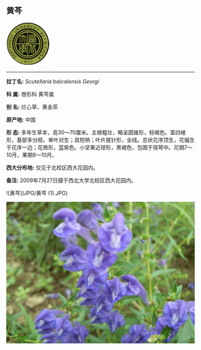 ## 黄芩

![西北大学校园网络植物志](JPG/nwu.gif)

---

**拉丁名:**  _Scutellaria baicalensis Georgi_

**科 属:** 唇形科 黄芩属

**别 名:** 烂心草、黄金茶

**原产地:** 中国

**形  态:** 多年生草本，高30～70厘米。主根粗壮，略呈圆锥形，棕褐色。茎四棱形，基部多分枝。单叶对生；具短柄；叶片披针形，全线。总状花序顶生，花偏生于花序一边；花唇形，蓝紫色。小坚果近球形，黑褐色，包围于宿萼中。花期7～10月，果期8～10月。

**西大分布地:** 仅见于北校区西大花园内。

**备注:** 2009年7月27日摄于西北大学北校区西大花园内。

![黄芩](JPG/黄芩 (1).JPG) 

![黄芩](JPG/黄芩.JPG) 

